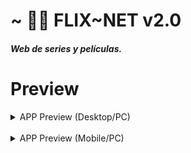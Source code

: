 # ~ 🍿🎥 FLIX~NET v2.0
 
#### _*Web de series y películas.*_   

# Preview

<details>
  <summary>APP Preview (Desktop/PC)</summary>
  
 ![web](/web-preview-page.png)

</details>

<br>

<details>
  <summary>APP Preview (Mobile/PC)</summary>
  
 ![mobile](/mobile-preview-page.png)

</details>

